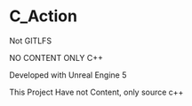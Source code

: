 # C_Action
Not GITLFS

NO CONTENT ONLY C++

Developed with Unreal Engine 5

This Project Have not Content, only source c++ 


